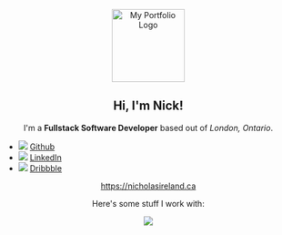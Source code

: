 <p align="center">
    <a href="https://nicholasireland.ca" target="_blank">
        <img src="https://nicholasireland.ca/images/logo.svg" alt="My Portfolio Logo" width="128" height="128"/>
    </a>
</p>
<h2 align="center">Hi, I'm Nick!</h2>

<p align="center">
    I'm a <strong>Fullstack Software Developer</strong> based out of <em>London, Ontario</em>.
    <ul class="socials-list">
        <li>
            <img src="https://skillicons.dev/icons?i=github">
            <a href="https://github.com/xp-bar" target="_blank">Github</a>
        </li>
        <li>
            <img src="https://skillicons.dev/icons?i=linkedin">
            <a href="https://www.linkedin.com/in/irelandnicholas/" target="_blank">LinkedIn</a>
        </li>
        <li>
            <img src="https://skillicons.dev/icons?i=dribbble">
            <a href="https://dribbble.com/nickireland" target="_blank">Dribbble</a>
        </li>
    </ul>

</p>
<p align="center">
    <a href="https://nicholasireland.ca" target="_blank">https://nicholasireland.ca</a>
</p>
<p align="center">
    Here's some stuff I work with:
</p>
<p align="center">
    <img src="https://skillicons.dev/icons?i=php,laravel,js,ts,vue,html,css,sass,bootstrap,mysql,nginx,lua,swift,git,neovim,pnpm,aws,vite,zsh&perline=5">
</p>
